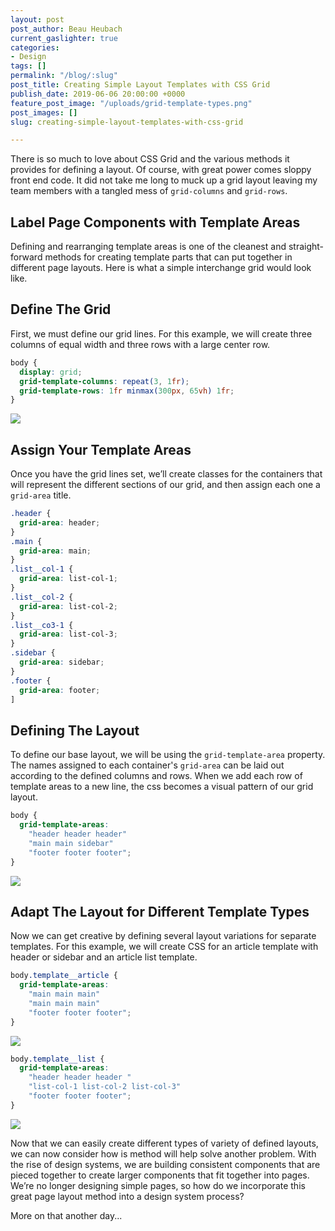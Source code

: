 ```yaml
---
layout: post
post_author: Beau Heubach
current_gaslighter: true
categories:
- Design
tags: []
permalink: "/blog/:slug"
post_title: Creating Simple Layout Templates with CSS Grid
publish_date: 2019-06-06 20:00:00 +0000
feature_post_image: "/uploads/grid-template-types.png"
post_images: []
slug: creating-simple-layout-templates-with-css-grid

---
```

There is so much to love about CSS Grid and the various methods it provides for defining a layout. Of course, with great power comes sloppy front end code. It did not take me long to muck up a grid layout leaving my team members with a tangled mess of ```grid-columns``` and ```grid-rows```.  


## Label Page Components with Template Areas


Defining and rearranging template areas is one of the cleanest and straight-forward methods for creating template parts that can put together in different page layouts. Here is what a simple interchange grid would look like.


## Define The Grid


First, we must define our grid lines. For this example, we will create three columns of equal width and three rows with a large center row.


```SCSS
body {
  display: grid;
  grid-template-columns: repeat(3, 1fr);
  grid-template-rows: 1fr minmax(300px, 65vh) 1fr;
}
```


![](https://gaslight-blog.s3.amazonaws.com/creating-simple-layout-templates-with-css-grid/grid-template-lines.png)


## Assign Your Template Areas


Once you have the grid lines set, we’ll create classes for the containers that will represent the different sections of our grid, and then assign each one a ```grid-area``` title.  


```SCSS
.header {
  grid-area: header;
}
.main {
  grid-area: main;
}
.list__col-1 {
  grid-area: list-col-1;
}
.list__col-2 {
  grid-area: list-col-2;
}
.list__co3-1 {
  grid-area: list-col-3;
}
.sidebar {
  grid-area: sidebar;
}
.footer {
  grid-area: footer;
]
```


## Defining The Layout


To define our base layout, we will be using the ```grid-template-area``` property. The names assigned to each container's ```grid-area``` can be laid out according to the defined columns and rows. When we add each row of template areas to a new line, the css becomes a visual pattern of our grid layout.


```SCSS
body {
  grid-template-areas: 
    "header header header"
    "main main sidebar"
    "footer footer footer";
}
```


![](https://gaslight-blog.s3.amazonaws.com/creating-simple-layout-templates-with-css-grid/grid-template-one.png)


## Adapt The Layout for Different Template Types


Now we can get creative by defining several layout variations for separate templates. For this example, we will create CSS for an article template with header or sidebar and an article list template.


```SCSS
body.template__article {
  grid-template-areas: 
    "main main main"
    "main main main"
    "footer footer footer";
}
```


![](https://gaslight-blog.s3.amazonaws.com/creating-simple-layout-templates-with-css-grid/grid-template-two.png)




```SCSS
body.template__list {
  grid-template-areas: 
    "header header header "
    "list-col-1 list-col-2 list-col-3"
    "footer footer footer";
}
```


![](https://gaslight-blog.s3.amazonaws.com/creating-simple-layout-templates-with-css-grid/grid-template-three.png)

Now that we can easily create different types of variety of defined layouts, we can now consider how is method will help solve another problem. With the rise of design systems, we are building consistent components that are pieced together to create larger components that fit together into pages. We’re no longer designing simple pages, so how do we incorporate this great page layout method into a design system process? 
 
More on that another day...